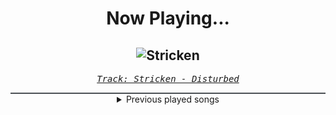 <div align="center"> 
<h1>Now Playing...</h1>

![Stricken](https://i.scdn.co/image/ab67616d00001e02bbdafec608fc5329ec2ad831)
--
_<samp><a href="https://open.spotify.com/track/6RJdYpFQwLyNfDc5FbjkgV">Track: Stricken - Disturbed</a></samp>_

<div style="border: 1px #4B5054 solid"></div>
<details>
  <summary>
    Previous played songs
  </summary>
  <table>
    <thead>
      <tr>
        <th>
          Artist
        </th>
        <th>
          Song
        </th>
        <th>
          Link
        </th>
      </tr>
    </thead>
    <tbody>
      <tr><td>Disturbed</td><td>Stricken</td><td><a href="https://open.spotify.com/track/6RJdYpFQwLyNfDc5FbjkgV">https://open.spotify.com/track/6RJdYpFQwLyNfDc5FbjkgV</a></td></tr><tr><td>Citizen Soldier</td><td>Buried Alive</td><td><a href="https://open.spotify.com/track/0opytIFlE6c6Xdrl0vRGjy">https://open.spotify.com/track/0opytIFlE6c6Xdrl0vRGjy</a></td></tr><tr><td>Citizen Soldier</td><td>15 Minutes of Fame</td><td><a href="https://open.spotify.com/track/2zfRapW1M3LQ6zngjaANgp">https://open.spotify.com/track/2zfRapW1M3LQ6zngjaANgp</a></td></tr><tr><td>Buried Crosses</td><td>Suffocate</td><td><a href="https://open.spotify.com/track/3F3H6ZGZz81Ax3A7K5KO8Q">https://open.spotify.com/track/3F3H6ZGZz81Ax3A7K5KO8Q</a></td></tr><tr><td>NF</td><td>Oh Lord</td><td><a href="https://open.spotify.com/track/1ISsiC4Fw6f96kZQegLGiJ">https://open.spotify.com/track/1ISsiC4Fw6f96kZQegLGiJ</a></td></tr><tr><td>NF</td><td>Let You Down</td><td><a href="https://open.spotify.com/track/52okn5MNA47tk87PeZJLEL">https://open.spotify.com/track/52okn5MNA47tk87PeZJLEL</a></td></tr><tr><td>NF</td><td>Therapy Session</td><td><a href="https://open.spotify.com/track/6WKk8l8EXiwPBYlmSlhZWx">https://open.spotify.com/track/6WKk8l8EXiwPBYlmSlhZWx</a></td></tr><tr><td>NF</td><td>Know</td><td><a href="https://open.spotify.com/track/3MFyER5LVCQNaUtipifGD7">https://open.spotify.com/track/3MFyER5LVCQNaUtipifGD7</a></td></tr><tr><td>NF</td><td>10 Feet Down</td><td><a href="https://open.spotify.com/track/68biLwi894rMQPeIiSky2t">https://open.spotify.com/track/68biLwi894rMQPeIiSky2t</a></td></tr><tr><td>NF</td><td>Intro III</td><td><a href="https://open.spotify.com/track/6e56CkYWD3JO6ovFZBA8po">https://open.spotify.com/track/6e56CkYWD3JO6ovFZBA8po</a></td></tr><tr><td>Disturbed</td><td>Bad Man</td><td><a href="https://open.spotify.com/track/0CGyintEvK6qL0BPvQWZ37">https://open.spotify.com/track/0CGyintEvK6qL0BPvQWZ37</a></td></tr><tr><td>Disturbed</td><td>Divisive</td><td><a href="https://open.spotify.com/track/7nX184BkSrhOhj2mxEaHQi">https://open.spotify.com/track/7nX184BkSrhOhj2mxEaHQi</a></td></tr><tr><td>Red</td><td>Let It Burn - Live</td><td><a href="https://open.spotify.com/track/2zKUogdFaU4ECWMqpfCdM8">https://open.spotify.com/track/2zKUogdFaU4ECWMqpfCdM8</a></td></tr><tr><td>ZOMBIEZ</td><td>ONYX</td><td><a href="https://open.spotify.com/track/5RkLaUiE2FgksmRSVWIJUk">https://open.spotify.com/track/5RkLaUiE2FgksmRSVWIJUk</a></td></tr><tr><td>Dope</td><td>Fuck It Up</td><td><a href="https://open.spotify.com/track/6LRniq9dqbuCIOlrfhFJFh">https://open.spotify.com/track/6LRniq9dqbuCIOlrfhFJFh</a></td></tr><tr><td>Rustage</td><td>Bleed Gray (Akatsuki Rap)</td><td><a href="https://open.spotify.com/track/6fmJ51HRXJx6YVhzv5aSAW">https://open.spotify.com/track/6fmJ51HRXJx6YVhzv5aSAW</a></td></tr><tr><td>3FORCE</td><td>Resistance</td><td><a href="https://open.spotify.com/track/70zSbCVwkFEe8bjCcRcYgV">https://open.spotify.com/track/70zSbCVwkFEe8bjCcRcYgV</a></td></tr><tr><td>Motionless In White</td><td>Meltdown</td><td><a href="https://open.spotify.com/track/6w3hTgFYPaUo6WFz2tEOtX">https://open.spotify.com/track/6w3hTgFYPaUo6WFz2tEOtX</a></td></tr><tr><td>Essenger</td><td>Divine Virus</td><td><a href="https://open.spotify.com/track/5iTda1icTNQH81m8nASF8t">https://open.spotify.com/track/5iTda1icTNQH81m8nASF8t</a></td></tr><tr><td>Imminence</td><td>Heaven in Hiding</td><td><a href="https://open.spotify.com/track/4SwArKsYS1uHsBtNSFvi8U">https://open.spotify.com/track/4SwArKsYS1uHsBtNSFvi8U</a></td></tr>
    </tbody>
  </table>
</details>

</div>
